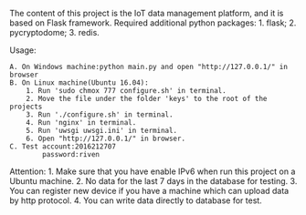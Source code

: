 The content of this project is the IoT data management platform, and it is based on Flask framework.
Required additional python packages:
    1. flask;
    2. pycryptodome;
    3. redis.

Usage:

    A. On Windows machine:python main.py and open "http://127.0.0.1/" in browser
    B. On Linux machine(Ubuntu 16.04):
        1. Run 'sudo chmox 777 configure.sh' in terminal.
        2. Move the file under the folder 'keys' to the root of the projects
        3. Run './configure.sh' in terminal.
        4. Run 'nginx' in terminal.
        5. Run 'uwsgi uwsgi.ini' in terminal.
        6. Open "http://127.0.0.1/" in browser.
    C. Test account:2016212707
            password:riven

Attention:
    1. Make sure that you have enable IPv6 when run this project on a Ubuntu machine.
    2. No data for the last 7 days in the database for testing. 
    3. You can register new device if you have a machine which can upload data by http protocol.
    4. You can write data directly to database for test.
